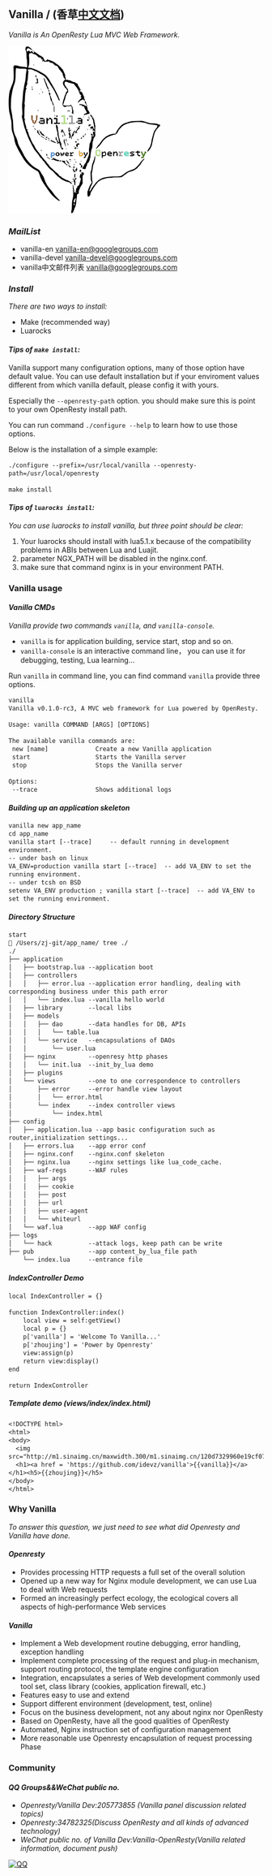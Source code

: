 ## Vanilla / (香草[中文文档](README-zh.md))
*Vanilla is An OpenResty Lua MVC Web Framework.*

![Vanilla](vanilla-en.png)

### *MailList*
- vanilla-en <vanilla-en@googlegroups.com>
- vanilla-devel <vanilla-devel@googlegroups.com>
- vanilla中文邮件列表 <vanilla@googlegroups.com>

### *Install*
*There are two ways to install:*

- Make (recommended way)
- Luarocks

#### *Tips of ```make install```:*
Vanilla support many configuration options, many of those option have default value. You can use default installation but if your enviroment values different from which vanilla default, please config it with yours.

Especially the ```--openresty-path``` option. you should make sure this is point to your own OpenResty install path.

You can run command ```./configure --help``` to learn how to use those options. 

Below is the installation of a simple example:

~~~
./configure --prefix=/usr/local/vanilla --openresty-path=/usr/local/openresty

make install
~~~

#### *Tips of ```luarocks install```:*
*You can use luarocks to install vanilla, but three point should be clear:*
1. Your luarocks should install with lua5.1.x because of the compatibility problems in ABIs between Lua and Luajit.
2. parameter NGX_PATH will be disabled in the nginx.conf.
3. make sure that command nginx is in your environment PATH.

### Vanilla usage
#### *Vanilla CMDs*
*Vanilla provide two commands ```vanilla```, and ```vanilla-console```.*

- ```vanilla``` is for application building, service start, stop and so on.
- ```vanilla-console``` is an interactive command line， you can use it for debugging, testing, Lua learning...

Run ```vanilla``` in command line, you can find command ```vanilla``` provide three options.

```
vanilla
Vanilla v0.1.0-rc3, A MVC web framework for Lua powered by OpenResty.

Usage: vanilla COMMAND [ARGS] [OPTIONS]

The available vanilla commands are:
 new [name]             Create a new Vanilla application
 start                  Starts the Vanilla server
 stop                   Stops the Vanilla server

Options:
 --trace                Shows additional logs
```

#### *Building up an application skeleton*
```
vanilla new app_name
cd app_name
vanilla start [--trace]     -- default running in development environment.
-- under bash on linux
VA_ENV=production vanilla start [--trace]  -- add VA_ENV to set the running environment.
-- under tcsh on BSD
setenv VA_ENV production ; vanilla start [--trace]  -- add VA_ENV to set the running environment.
```
#### *Directory Structure*
```
start
 /Users/zj-git/app_name/ tree ./
./
├── application
│   ├── bootstrap.lua --application boot
│   ├── controllers
│   │   ├── error.lua --application error handling, dealing with corresponding business under this path error
│   │   └── index.lua --vanilla hello world
│   ├── library       --local libs
│   ├── models 
│   │   ├── dao       --data handles for DB, APIs
│   │   │   └── table.lua
│   │   └── service   --encapsulations of DAOs
│   │       └── user.lua
│   ├── nginx         --openresy http phases
│   │   └── init.lua  --init_by_lua demo
│   ├── plugins
│   └── views         --one to one correspondence to controllers
│       ├── error     --error handle view layout
│       │   └── error.html
│       └── index     --index controller views
│           └── index.html
├── config
│   ├── application.lua --app basic configuration such as router,initialization settings...
│   ├── errors.lua    --app error conf
│   ├── nginx.conf    --nginx.conf skeleton
│   ├── nginx.lua     --nginx settings like lua_code_cache.
│   ├── waf-regs      --WAF rules
│   │   ├── args
│   │   ├── cookie
│   │   ├── post
│   │   ├── url
│   │   ├── user-agent
│   │   └── whiteurl
│   └── waf.lua       --app WAF config
├── logs
│   └── hack          --attack logs, keep path can be write
├── pub               --app content_by_lua_file path
    └── index.lua     --entrance file

```
#### *IndexController Demo*
```
local IndexController = {}

function IndexController:index()
    local view = self:getView()
    local p = {}
    p['vanilla'] = 'Welcome To Vanilla...'
    p['zhoujing'] = 'Power by Openresty'
    view:assign(p)
    return view:display()
end

return IndexController
```
##### *Template demo (views/index/index.html)*
```
<!DOCTYPE html>
<html>
<body>
  <img src="http://m1.sinaimg.cn/maxwidth.300/m1.sinaimg.cn/120d7329960e19cf073f264751e8d959_2043_2241.png">
  <h1><a href = 'https://github.com/idevz/vanilla'>{{vanilla}}</a></h1><h5>{{zhoujing}}</h5>
</body>
</html>
```

### Why Vanilla
*To answer this question, we just need to see what did Openresty and Vanilla have done.*
#### *Openresty*
- Provides processing HTTP requests a full set of the overall solution
- Opened up a new way for Nginx module development, we can use Lua to deal with Web requests
- Formed an increasingly perfect ecology, the ecological covers all aspects of high-performance Web services 

#### *Vanilla*
- Implement a Web development routine debugging, error handling, exception handling
- Implement complete processing of the request and plug-in mechanism, support routing protocol, the template engine configuration
- Integration, encapsulates a series of Web development commonly used tool set, class library (cookies, application firewall, etc.)
- Features easy to use and extend
- Support  different environment (development, test, online)
- Focus on the business development, not any about nginx nor OpenResty
- Based on OpenResty, have all the good qualities of OpenResty
- Automated, Nginx instruction set of configuration management
- More reasonable use Openresty encapsulation of request processing Phase

### Community
#### *QQ Groups&&WeChat public no.*
- *Openresty/Vanilla Dev:205773855 (Vanilla panel discussion related topics)*
- *Openresty:34782325(Discuss OpenResty and all kinds of advanced technology)*
- *WeChat public no. of Vanilla Dev:Vanilla-OpenResty(Vanilla related information, document push)*


[![QQ](http://pub.idqqimg.com/wpa/images/group.png)](http://shang.qq.com/wpa/qunwpa?idkey=673157ee0f0207ce2fb305d15999225c5aa967e88913dfd651a8cf59e18fd459)
